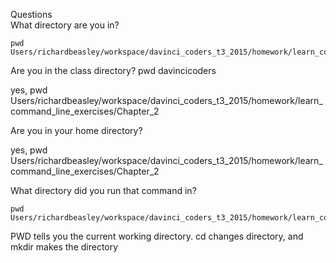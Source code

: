Questions                       
What directory are you in? 

    pwd Users/richardbeasley/workspace/davinci_coders_t3_2015/homework/learn_command_line_exercises/Chapter_2
    
Are you in the class directory? pwd davincicoders

   yes,  pwd Users/richardbeasley/workspace/davinci_coders_t3_2015/homework/learn_command_line_exercises/Chapter_2

Are you in your home directory?

 yes,    pwd Users/richardbeasley/workspace/davinci_coders_t3_2015/homework/learn_command_line_exercises/Chapter_2

What directory did you run that command in? 


    pwd Users/richardbeasley/workspace/davinci_coders_t3_2015/homework/learn_command_line_exercises/Chapter_2

 PWD tells you the current working directory. cd changes directory, and mkdir makes the directory
 
 

